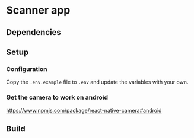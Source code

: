 # Scanner app

## Dependencies

## Setup

### Configuration
Copy the `.env.example` file to `.env` and update the variables with your own.

### Get the camera to work on android
https://www.npmjs.com/package/react-native-camera#android

## Build
